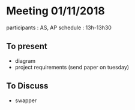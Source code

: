 # Meeting 01/11/2018

participants : AS, AP
schedule : 13h-13h30

## To present
- diagram
- project requirements (send paper on tuesday)

## To Discuss

- swapper

